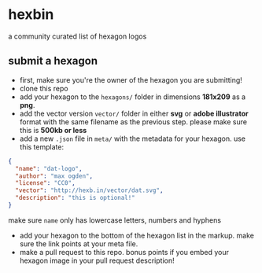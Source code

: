 # hexbin

a community curated list of hexagon logos

## submit a hexagon

- first, make sure you're the owner of the hexagon you are submitting!
- clone this repo
- add your hexagon to the `hexagons/` folder in dimensions **181x209** as a **png**.
- add the vector version `vector/` folder in either **svg** or **adobe illustrator** format with the same filename as the previous step. please make sure this is **500kb or less**
- add a new `.json` file in `meta/` with the metadata for your hexagon. use this template:

```json
{
  "name": "dat-logo",
  "author": "max ogden",
  "license": "CC0",
  "vector": "http://hexb.in/vector/dat.svg",
  "description": "this is optional!"
}
```

make sure `name` only has lowercase letters, numbers and hyphens

- add your hexagon to the bottom of the hexagon list in the markup. make sure the link points at your meta file.
- make a pull request to this repo. bonus points if you embed your hexagon image in your pull request description!
